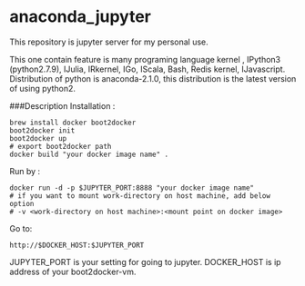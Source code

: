# anaconda_jupyter

This repository is jupyter server for my personal use.

This one contain feature is many programing language kernel , IPython3 (python2.7.9), IJulia, IRkernel, IGo, IScala, Bash, Redis kernel, IJavascript.
Distribution of python is anaconda-2.1.0, this distribution is the latest version of using python2.

###Description
Installation :

    brew install docker boot2docker
    boot2docker init
    boot2docker up
    # export boot2docker path
    docker build "your docker image name" .

Run by :

    docker run -d -p $JUPYTER_PORT:8888 "your docker image name"
    # if you want to mount work-directory on host machine, add below option
    # -v <work-directory on host machine>:<mount point on docker image>

Go to:

    http://$DOCKER_HOST:$JUPYTER_PORT

JUPYTER_PORT is your setting for going to jupyter. DOCKER_HOST is ip address of your boot2docker-vm.
